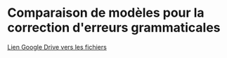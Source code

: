 # Comparaison de modèles pour la correction d'erreurs grammaticales
[Lien Google Drive vers les fichiers](https://drive.google.com/drive/folders/1ZeARmEMr-L--tAaJNbTCahh7dMtqXgnT?usp=sharing)
